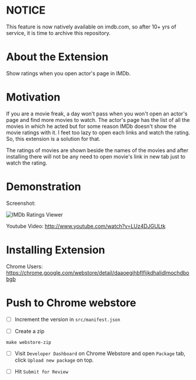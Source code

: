# NOTICE

This feature is now natively available on imdb.com, so after 10+ yrs of service, it is time to archive this repository.

# About the Extension

Show ratings when you open actor's page in IMDb. 

# Motivation

If you are a movie freak, a day won't pass when you won't open an actor's page and find more movies to watch. The actor's page has the list of all the movies in which he acted but for some reason IMDb doesn't show the movie ratings with it. I feet too lazy to open each links and watch the rating. So, this extension is a solution for that.

The ratings of movies are shown beside the names of the movies and after installing there will not be any need to open movie's link in new tab just to watch the rating.

# Demonstration

Screenshot:

![IMDb Ratings Viewer](http://i.imgur.com/GCd9KiM.png)

Youtube Video: http://www.youtube.com/watch?v=LUz4DJGULtk

# Installing Extension

Chrome Users: https://chrome.google.com/webstore/detail/daaoegihbflfijkdhalidlmochdbobgb

# Push to Chrome webstore

- [ ] Increment the version in `src/manifest.json`

- [ ] Create a zip

```
make webstore-zip
```

- [ ] Visit `Developer Dashboard` on Chrome Webstore and open `Package` tab, click `Upload new package` on top.

- [ ] Hit `Submit for Review`
